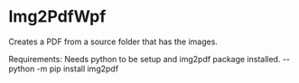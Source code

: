 # Img2PdfWpf

Creates a PDF from a source folder that has the images. 

Requirements:
Needs python to be setup and img2pdf package installed.
	-- python -m pip install img2pdf
